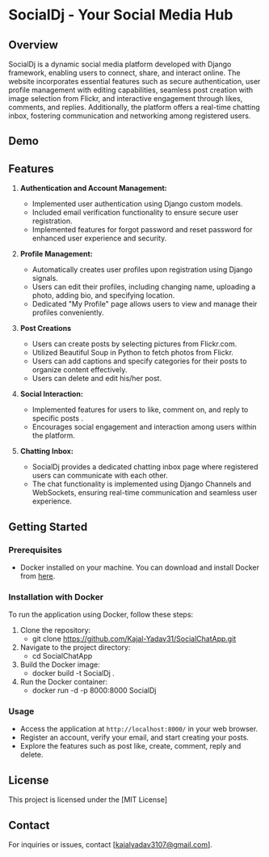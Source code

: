 # SocialDj - Your Social Media Hub

## Overview
SocialDj is a dynamic social media platform developed with Django framework, enabling users to connect, share, and interact online. The website incorporates essential features such as secure authentication, user profile management with editing capabilities, seamless post creation with image selection from Flickr, and interactive engagement through likes, comments, and replies. Additionally, the platform offers a real-time chatting inbox, fostering communication and networking among registered users.


## Demo


## Features

1. **Authentication and Account Management:**
   - Implemented user authentication using Django custom models.
   - Included email verification functionality to ensure secure user registration.
   - Implemented features for forgot password and reset password for enhanced user experience and security.

2. **Profile Management:**
   - Automatically creates user profiles upon registration using Django signals.
   - Users can edit their profiles, including changing name, uploading a photo, adding bio, and specifying location.
   - Dedicated "My Profile" page allows users to view and manage their profiles conveniently.

3. **Post Creations**
   - Users can create posts by selecting pictures from Flickr.com.
   - Utilized Beautiful Soup in Python to fetch photos from Flickr.
   - Users can add captions and specify categories for their posts to organize content effectively.
   - Users can delete and edit his/her post.

4. **Social Interaction:**
   - Implemented features for users to like, comment on, and reply to specific posts .
   - Encourages social engagement and interaction among users within the platform.

5. **Chatting Inbox:**
   - SocialDj provides a dedicated chatting inbox page where registered users can communicate with each other.
   - The chat functionality is implemented using Django Channels and WebSockets, ensuring real-time communication and seamless user experience.

## Getting Started

### Prerequisites
- Docker installed on your machine. You can download and install Docker from [here](https://www.docker.com/get-started).

### Installation with Docker
To run the application using Docker, follow these steps:

1. Clone the repository:
   - git clone https://github.com/Kajal-Yadav31/SocialChatApp.git
2. Navigate to the project directory:
   - cd SocialChatApp
3. Build the Docker image:
   - docker build -t SocialDj .
4. Run the Docker container:
   - docker run -d -p 8000:8000 SocialDj

### Usage
- Access the application at `http://localhost:8000/` in your web browser.
- Register an account, verify your email, and start creating your posts.
- Explore the features such as post like, create, comment, reply and delete.

## License
This project is licensed under the [MIT License]


## Contact
For inquiries or issues, contact [kajalyadav3107@gmail.com].

